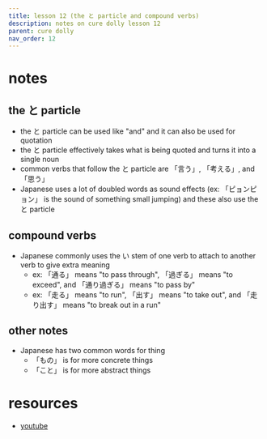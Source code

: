 ```yaml
---
title: lesson 12 (the と particle and compound verbs)
description: notes on cure dolly lesson 12
parent: cure dolly
nav_order: 12
---
```

# notes
## the と particle
- the と particle can be used like "and" and it can also be used for quotation
- the と particle effectively takes what is being quoted and turns it into a single noun
- common verbs that follow the と particle are 「言う」, 「考える」, and 「思う」
- Japanese uses a lot of doubled words as sound effects (ex: 「ピョンピョン」 is the sound of something small jumping) and these also use the と particle
## compound verbs
- Japanese commonly uses the い stem of one verb to attach to another verb to give extra meaning
	- ex: 「通る」 means "to pass through", 「過ぎる」 means "to exceed", and 「通り過ぎる」 means "to pass by"
	- ex: 「走る」 means "to run", 「出す」 means "to take out", and 「走り出す」 means "to break out in a run"
## other notes
- Japanese has two common words for thing
	- 「もの」 is for more concrete things
	- 「こと」 is for more abstract things
# resources
- [youtube](https://www.youtube.com/watch?v=7dYT6Xf1BkA)